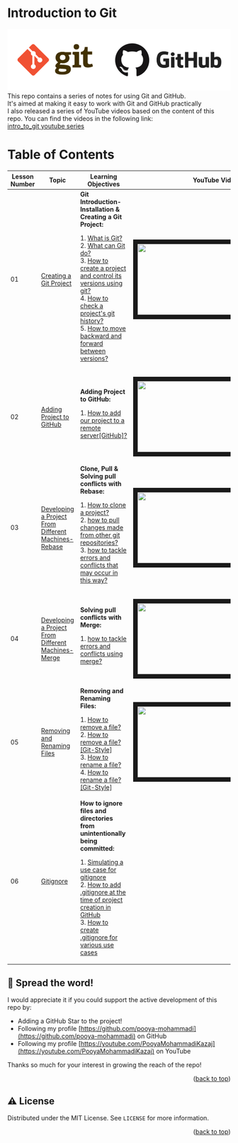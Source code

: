 # Introduction to Git
![](images/readme/gitgithub.png)</br>
This repo contains a series of notes for using Git and GitHub.</br>
It's aimed at making it easy to work with Git and GitHub practically</br> 
I also released a series of YouTube videos based on the content of this repo. You can find the videos in the following link:</br>
[intro_to_git youtube series](https://youtube.com/playlist?list=PL2g_5adpoaeLfkAnqPH3sYQDYLeFYgr0b)

<div  id="top"></div>

# Table of Contents

| Lesson Number | Topic                                                                                                                                     | Learning Objectives                                                                                                                                                                                                                                                                                                                                                                                                                                                                                                                                                                                                                                                                                                                                                                                                                                                                                              | YouTube Videos                                                                                                                                                                    |
|---------------|-------------------------------------------------------------------------------------------------------------------------------------------|------------------------------------------------------------------------------------------------------------------------------------------------------------------------------------------------------------------------------------------------------------------------------------------------------------------------------------------------------------------------------------------------------------------------------------------------------------------------------------------------------------------------------------------------------------------------------------------------------------------------------------------------------------------------------------------------------------------------------------------------------------------------------------------------------------------------------------------------------------------------------------------------------------------|-----------------------------------------------------------------------------------------------------------------------------------------------------------------------------------|
| 01            | [Creating a Git Project](https://github.com/pooya-mohammadi/intro_to_git/blob/main/creating_git_project.md)                               | **Git Introduction-Installation & Creating a Git Project:** <p> 1. [What is Git?](https://github.com/pooya-mohammadi/intro_to_git/blob/main/creating_git_project.md#what-is-git)</br>  2. [What can Git do?](https://github.com/pooya-mohammadi/intro_to_git/blob/main/creating_git_project.md#what-can-git-do)</br> 3. [How to create a project and control its versions using git?](https://github.com/pooya-mohammadi/intro_to_git/blob/main/creating_git_project.md#how-to-create-a-project-and-control-its-versions-using-git)</br> 4. [How to check a project's git history?](https://github.com/pooya-mohammadi/intro_to_git/blob/main/creating_git_project.md#how-to-check-a-projects-git-history)</br> 5. [How to move backward and forward between versions?](https://github.com/pooya-mohammadi/intro_to_git/blob/main/creating_git_project.md#how-to-move-backward-and-forward-between-versions)</p> | <p align="center"><a href="https://youtu.be/AWbQyc2BIms" target="_blank"><img src="https://img.youtube.com/vi/AWbQyc2BIms/0.jpg"  width="360" height="160" border="10" /></a></p> |
| 02            | [Adding Project to GitHub](https://github.com/pooya-mohammadi/intro_to_git/blob/main/creating_git_project.md)                             | **Adding Project to GitHub:** <p> 1. [How to add our project to a remote server[GitHub]?](https://github.com/pooya-mohammadi/intro_to_git/blob/main/creating_git_project.md#how-to-add-our-project-to-a-remote-servergithub)</p>                                                                                                                                                                                                                                                                                                                                                                                                                                                                                                                                                                                                                                                                                 | <p align="center"><a href="https://youtu.be/X5EugV4hza0" target="_blank"><img src="https://img.youtube.com/vi/X5EugV4hza0/0.jpg"  width="360" height="160" border="10" /></a></p> |
| 03            | [Developing a Project From Different Machines-Rebase](https://github.com/pooya-mohammadi/intro_to_git/blob/main/creating_git_project.md)  | **Clone, Pull & Solving pull conflicts with Rebase:** <p> 1. [How to clone a project?](https://github.com/pooya-mohammadi/intro_to_git/blob/main/developing_a_project_from_different_machines.md#how-to-clone-a-project)</br>  2. [how to pull changes made from other git repositories?](https://github.com/pooya-mohammadi/intro_to_git/blob/main/developing_a_project_from_different_machines.md#how-to-tackle-errors-and-conflicts-that-may-occur-in-this-way)</br> 3. [how to tackle errors and conflicts that may occur in this way?](https://github.com/pooya-mohammadi/intro_to_git/blob/main/developing_a_project_from_different_machines.md#how-to-tackle-errors-and-conflicts-that-may-occur-in-this-way) </p>                                                                                                                                                                                        | <p align="center"><a href="https://youtu.be/xnw-OATrRVk" target="_blank"><img src="https://img.youtube.com/vi/xnw-OATrRVk/0.jpg"  width="360" height="160" border="10" /></a></p> |
 | 04            | [Developing a Project From Different Machines-Merge](https://github.com/pooya-mohammadi/intro_to_git/blob/main/creating_git_project.md)   | **Solving pull conflicts with Merge:** <p> 1. [how to tackle errors and conflicts using merge?](https://github.com/pooya-mohammadi/intro_to_git/blob/main/developing_a_project_from_different_machines.md#how-to-tackle-errors-and-conflicts-using-merge)</p>                                                                                                                                                                                                                                                                                                                                                                                                                                                                                                                                                                                                                                                    | <p align="center"><a href="https://youtu.be/iUZVQ39KoT4" target="_blank"><img src="https://img.youtube.com/vi/iUZVQ39KoT4/0.jpg"  width="360" height="160" border="10" /></a></p> |
| 05            | [Removing and Renaming Files](https://github.com/pooya-mohammadi/intro_to_git/blob/main/removing-renaming-files.md)                       | **Removing and Renaming Files:** <p> 1. [How to remove a file?](https://github.com/pooya-mohammadi/intro_to_git/blob/main/removing-renaming-files.md#how-to-remove-a-file)</br>  2. [How to remove a file? [Git-Style]](https://github.com/pooya-mohammadi/intro_to_git/blob/main/removing-renaming-files.md#how-to-remove-a-file-git-style)</br> 3. [How to rename a file?](https://github.com/pooya-mohammadi/intro_to_git/blob/main/removing-renaming-files.md#how-to-rename-a-file)</br> 4. [How to rename a file? [Git-Style]](https://github.com/pooya-mohammadi/intro_to_git/blob/main/removing-renaming-files.md#how-to-rename-a-file-git-style) </p>                                                                                                                                                                                                                                                    | <p align="center"><a href="https://youtu.be/iAUIoPqKT9U" target="_blank"><img src="https://img.youtube.com/vi/iAUIoPqKT9U/0.jpg"  width="360" height="160" border="10" /></a></p> |
| 06            | [Gitignore](https://github.com/pooya-mohammadi/intro_to_git/blob/main/gitignore.md)                                                       | **How to ignore files and directories from unintentionally being committed:** <p> 1. [Simulating a use case for gitignore](https://github.com/pooya-mohammadi/intro_to_git/blob/main/gitignore.md#simulating-a-use-case-for-gitignore)</br>  2. [How to add .gitignore at the time of project creation in GitHub](https://github.com/pooya-mohammadi/intro_to_git/blob/main/gitignore.md#how-to-add-gitignore-at-the-time-of-project-creation-in-github)</br> 3. [How to create .gitignore for various use cases](https://github.com/pooya-mohammadi/intro_to_git/blob/main/gitignore.md#how-to-create-gitignore-for-various-use-cases) </p>                                                                                                                                                                                                                                                                     |                                                                                                                                                                                   |

## 🌟 Spread the word!

I would appreciate it if you could support the active development of this repo by:
- Adding a GitHub Star to the project!
- Following my profile [https://github.com/pooya-mohammadi](https://github.com/pooya-mohammadi) on GitHub
- Following my profile [https://youtube.com/PooyaMohammadiKazaj](https://youtube.com/PooyaMohammadiKazaj) on YouTube

Thanks so much for your interest in growing the reach of the repo!
<p align="right">(<a href="#top">back to top</a>)</p>

## ⚠️ License

Distributed under the MIT License. See `LICENSE` for more information.

<p align="right">(<a href="#top">back to top</a>)</p>
